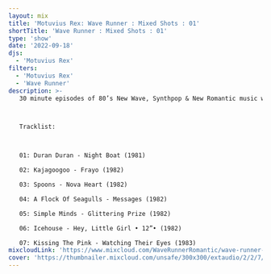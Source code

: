 ```yaml
---
layout: mix
title: 'Motuvius Rex: Wave Runner : Mixed Shots : 01'
shortTitle: 'Wave Runner : Mixed Shots : 01'
type: 'show'
date: '2022-09-18'
djs:
  - 'Motuvius Rex'
filters:
  - 'Motuvius Rex'
  - 'Wave Runner'
description: >-
   30 minute episodes of 80’s New Wave, Synthpop & New Romantic music with no talking, just straight 80s jams. Not too long, not too short! Just 30 minutes of nostalgic time travel to a magical era of fun and fashion! Hosted by Motuvius Rex, Wave Runner is a program of Radio Arcane based in Louisville, Kentucky.



   Tracklist:



   01: Duran Duran - Night Boat (1981)

   02: Kajagoogoo - Frayo (1982)

   03: Spoons - Nova Heart (1982)

   04: A Flock Of Seagulls - Messages (1982)

   05: Simple Minds - Glittering Prize (1982)

   06: Icehouse - Hey, Little Girl • 12”• (1982)

   07: Kissing The Pink - Watching Their Eyes (1983)
mixcloudLink: 'https://www.mixcloud.com/WaveRunnerRomantic/wave-runner-mixed-shots-01'
cover: 'https://thumbnailer.mixcloud.com/unsafe/300x300/extaudio/2/2/7/5/c07f-7e89-4bed-a590-61b2413c167b'
---
```

